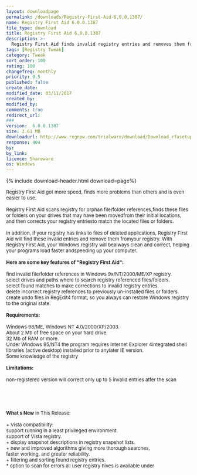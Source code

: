 ```yaml
---
layout: downloadpage
permalink: /downloads/Registry-First-Aid-6,0,0,1387/
name: Registry First Aid 6.0.0.1387
file_type: download
title: Registry First Aid 6.0.0.1387
description: >-
  Registry First Aid finds invalid registry entries and removes them from your system
tags: [Registry Tweak]
category: Tweak
sort_order: 100
rating: 100
changefreq: monthly
priority: 0.5
published: false
create_date: 
modified_date: 03/11/2017
created_by: 
modified_by: 
comments: true
redirect_url: 
### 
version:  6.0.0.1387
size: 2.61 MB
downloadurl: http://www.regnow.com/trialware/download/Download_rfasetup6.exe?item=9085 10&affiliate=22260
response: 404
by: 
by_link: 
licence: Shareware
os: Windows
---
```


{% include download-header.html download=page%}

<p style="fix-download-text !important">
<p><font size="2"><p>Registry First Aid got more speed, finds more problems than others and is even easier to use.<br />
<br />
Registry First Aid scans registry for orphan file/folder references,finds these files or folders on your drives that may have been movedfrom their initial locations, and then corrects your registry entriesto match the located files or folders. <br />
<br />
In addition, if your registry has links to files of deleted applications, Registry First Aid will find these invalid entries and remove them fromyour registry. With Registry First Aid, your Windows registry will bealways clean and correct, helping your programs load faster andspeeding up your computer.<br />
<br />
<span><strong>Here are some key features of "Registry First Aid":</strong></span><br />
<br />
find invalid file/folder references in Windows 9x/NT/2000/ME/XP registry.<br />
select drives and paths where to search registry referenced files/folders.<br />
select found matches to make corrections to invalid registry entries.<br />
delete incorrect registry references to previously un-installed files or folders.<br />
create undo files in RegEdit4 format, so you always can restore Windows registry to the original state.<br />
<br />
<span><strong>Requirements:</strong></span><br />
<br />
Windows 98/ME, Windows NT 4.0/2000/XP/2003.<br />
About 2 Mb of free space on your hard drive.<br />
32 Mb of RAM or more.<br />
Under Windows 95/NT4 the program requires Internet Explorer 4integrated shell libraries (active desktop) installed prior to anylater IE version.<br />
Some knowledge of the registry<br />
<br />
<span><strong>Limitations:</strong></span><br />
<br />
non-registered version will correct only up to 5 invalid entries atfer the scan</p>
<!-- google_ad_section_end -->
<p>&#160;</p>
<div class="celltext_big"><br />
<br />
<strong>What s New</strong> in This Release:<br />
<br />
+ Vista compatibility:<br />
support running in a least privileged environment.<br />
support of Vista registry.<br />
+ display snapshot descriptions in registry snapshot lists.<br />
+ new and improved algorithms giving more thorough searches,<br />
faster working, and greater reliability.<br />
+ filtering and sorting found registry entries.<br />
* option to scan for errors all user registry hives is available under</div></p></p>
